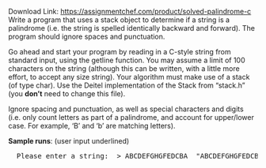 Download Link: https://assignmentchef.com/product/solved-palindrome-c
<br>
Write a program that uses a stack object to determine if a string is a palindrome (i.e. the string is spelled identically backward and forward). The program should ignore spaces and punctuation.

Go ahead and start your program by reading in a C-style string from standard input, using the getline function. You may assume a limit of 100 characters on the string (although this can be written, with a little more effort, to accept any size string). Your algorithm must make use of a stack (of type char). Use the Deitel implementation of the Stack from “stack.h” (you <strong>don’t</strong> need to change this file).

Ignore spacing and punctuation, as well as special characters and digits (i.e. only count letters as part of a palindrome, and account for upper/lower case. For example, ‘B’ and ‘b’ are matching letters).

<strong>Sample runs</strong>: (user input underlined)

<pre class="ql-syntax">  Please enter a <span class="hljs-keyword">string</span>:  &gt; ABCDEFGHGFEDCBA  <span class="hljs-string">"ABCDEFGHGFEDCBA"</span>  IS a palindrome  Please enter a <span class="hljs-keyword">string</span>:  &gt; The quick brown fox  <span class="hljs-string">"The quick brown fox"</span>  <span class="hljs-keyword">is</span> NOT palindrome  Please enter a <span class="hljs-keyword">string</span>:  &gt; Cigar? Toss it <span class="hljs-keyword">in</span> a can. It <span class="hljs-keyword">is</span> so tragic.  <span class="hljs-string">"Cigar? Toss it in a can. It is so tragic."</span>  IS a palindrome</pre>